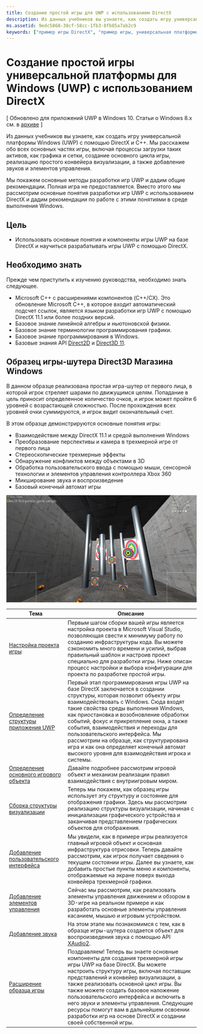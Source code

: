 ```yaml
---
title: Создание простой игры для UWP с использованием DirectX
description: Из данных учебников вы узнаете, как создать игру универсальной платформы Windows (UWP) с помощью DirectX и C++.
ms.assetid: 9edc5868-38cf-58cc-1fb3-8fb85a7ab2c9
keywords: ["пример игры DirectX", "пример игры, универсальная платформа Windows (UWP)", "игра с использование Direct3D 11"]
---
```


# Создание простой игры универсальной платформы для Windows (UWP) с использованием DirectX


\[ Обновлено для приложений UWP в Windows 10. Статьи о Windows 8.x см. в [архиве](http://go.microsoft.com/fwlink/p/?linkid=619132) \]

Из данных учебников вы узнаете, как создать игру универсальной платформы Windows (UWP) с помощью DirectX и C++. Мы расскажем обо всех основных частях игры, включая процессы загрузки таких активов, как графика и сетки, создание основного цикла игры, реализацию простого конвейера визуализации, а также добавление звуков и элементов управления.

Мы покажем основные методы разработки игр UWP и дадим общие рекомендации. Полная игра не предоставляется. Вместо этого мы рассмотрим основные понятия разработки игр UWP с использованием DirectX и дадим рекомендации по работе с этими понятиями в среде выполнения Windows.

## Цель


-   Использовать основные понятия и компоненты игры UWP на базе DirectX и научиться разрабатывать игры UWP с помощью DirectX.

## Необходимо знать


Прежде чем приступить к изучению руководства, необходимо знать следующее.

-   Microsoft C++ с расширениями компонентов (C++/CX). Это обновление Microsoft C++, в которое входит автоматический подсчет ссылок, является языком разработки игр UWP с помощью DirectX 11.1 или более поздних версий.
-   Базовое знание линейной алгебры и ньютоновской физики.
-   Базовое знание терминологии программирования графики.
-   Базовое знание программирования в Windows.
-   Базовые знания API [Direct2D](https://msdn.microsoft.com/en-us/library/windows/apps/dd370990.aspx) и [Direct3D 11](https://msdn.microsoft.com/library/windows/desktop/hh404569).

##  Образец игры-шутера Direct3D Магазина Windows


В данном образце реализована простая игра-шутер от первого лица, в которой игрок стреляет шарами по движущимся целям. Попадание в цель приносит определенное количество очков, и игрок может пройти 6 уровней с возрастающей сложностью. После прохождения всех уровней очки суммируются, и игрок видит окончательный счет.

В этом образце демонстрируются основные понятия игры:

-   Взаимодействие между DirectX 11.1 и средой выполнения Windows
-   Преобразование перспективы и камера в трехмерной игре от первого лица
-   Стереоскопические трехмерные эффекты
-   Обнаружение конфликтов между объектами в 3D
-   Обработка пользовательского ввода с помощью мыши, сенсорной технологии и элементов управления контроллера Xbox 360
-   Микширование звука и воспроизведение
-   Базовый конечный автомат игры

![Образец игры в действии](images/simple3dgame-display.png)


| Тема | Описание |
|---------------------------------------------------------------------------------------------------|----------------------------------------------------------------------------------------------------------------------------------------------------------------------------------------------------------------------------------------------------------------------------------------------------------------------------------------------------------------------------------------------------------------------------------------------------------------|
| [Настройка проекта игры](tutorial--setting-up-the-games-infrastructure.md) | Первым шагом сборки вашей игры является настройка проекта в Microsoft Visual Studio, позволяющая свести к минимуму работу по созданию инфраструктуры кода. Вы можете сэкономить много времени и усилий, выбрав правильный шаблон и настроив проект специально для разработки игры. Ниже описан процесс настройки и выбора конфигурации для проекта по разработке простой игры. |
| [Определение структуры приложения UWP](tutorial--building-the-games-metro-style-app-framework.md) | Первый этап программирования игры UWP на базе DirectX заключается в создании структуры, которая позволит объекту игры взаимодействовать с Windows. Сюда входят такие свойства среды выполнения Windows, как приостановка и возобновление обработки событий, фокус и прикрепление окна, а также события, взаимодействия и переходы для пользовательского интерфейса. Мы рассмотрим на образце, как структурирована игра и как она определяет конечный автомат высокого уровня для взаимодействия игрока и системы. |
| [Определение основного игрового объекта](tutorial--defining-the-main-game-loop.md) | Давайте подробнее рассмотрим игровой объект и механизм реализации правил взаимодействия с внутриигровым миром. |
| [Сборка структуры визуализации](tutorial--assembling-the-rendering-pipeline.md) | Теперь мы покажем, как образец игры использует эту структуру и состояние для отображения графики. Здесь мы рассмотрим реализацию структуры визуализации, начиная с инициализации графического устройства и заканчивая представлением графических объектов для отображения. |
| [Добавление пользовательского интерфейса](tutorial--adding-a-user-interface.md) | Мы увидели, как в примере игры реализуется главный игровой объект и основная инфраструктура отрисовки. Теперь давайте рассмотрим, как игрок получает сведения о текущем состоянии игры. Далее вы узнаете, как добавить простые пункты меню и компоненты, отображаемые на экране поверх выхода конвейера трехмерной графики. |
| [Добавление элементов управления](tutorial--adding-controls.md) | Сейчас мы рассмотрим, как реализовать элементы управления движением и обзором в 3D-игре на реальном примере и как разработать основные элементы управления касанием, мышью и игровым устройством. |
| [Добавление звука](tutorial--adding-sound.md) | На этом этапе мы познакомимся с тем, как в образце игры-шутера создается объект для воспроизведения звука с помощью API [XAudio2](https://msdn.microsoft.com/library/windows/desktop/ee415813). |
| [Расширение образца игры](tutorial-resources.md) | Поздравляем! Теперь вы знаете основные компоненты для создания трехмерной игры игры UWP на базе DirectX. Вы можете настроить структуру игры, включая поставщик представлений и конвейер визуализации, а также реализовать основной цикл игры. Вы также можете создать базовое наложение пользовательского интерфейса и включить в него звуки и элементы управления. Следующие ресурсы помогут вам в дальнейшем освоении разработки игр на основе DirectX и создании своей собственной игры. |
 

 

 






<!--HONumber=Mar16_HO1-->


